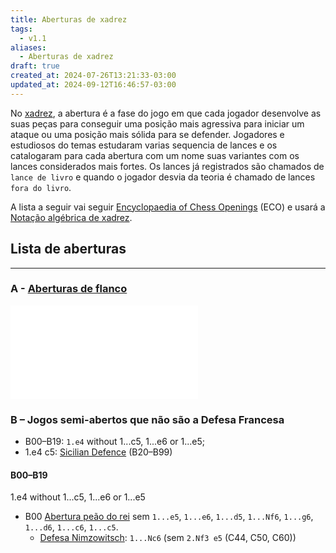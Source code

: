 ```yaml
---
title: Aberturas de xadrez
tags:
  - v1.1
aliases:
  - Aberturas de xadrez
draft: true
created_at: 2024-07-26T13:21:33-03:00
updated_at: 2024-09-12T16:46:57-03:00
---
```


No [xadrez](../../../../sementes/2024/07/06/Xadrez.md), a abertura é a fase do jogo em que cada jogador desenvolve as suas peças para conseguir uma posição mais agressiva para iniciar um ataque ou uma posição mais sólida para se defender. Jogadores e estudiosos do temas estudaram varias sequencia de lances e os catalogaram para cada abertura com um nome suas variantes com os lances considerados mais fortes. Os lances já registrados são chamados de `lance de livro` e quando o jogador desvia da teoria é chamado de lances `fora do livro`.

A lista a seguir vai seguir [Encyclopaedia of Chess Openings](../../../../sementes/2024/07/07/Encyclopaedia_of_Chess_Openings.md) (ECO) e usará a [Notação algébrica de xadrez](../../../../ideias/2024/07/12/Notacao_algebrica_de_xadrez.md).

## Lista de aberturas
---
### A - [Aberturas de flanco](../../../../atomos/2024/07/26/Xadrez_Aberturas_de_flanco.md)
![Aberturas de flanco](../../../../atomos/2024/07/26/Xadrez_Aberturas_de_flanco.md#Lista)
 
### B – Jogos semi-abertos que não são a Defesa Francesa
- B00–B19: `1.e4` without 1...c5, 1...e6 or 1...e5;
- 1.e4 c5: [Sicilian Defence](https://en.wikipedia.org/wiki/Sicilian_Defence "Sicilian Defence") (B20–B99)

#### B00–B19
1.e4 without 1...c5, 1...e6 or 1...e5

- B00 [Abertura peão do rei](../../../../ideias/2024/07/12/Xadrez_Abertura_peão_do_rei.md) sem `1...e5`, `1...e6`, `1...d5`, `1...Nf6`, `1...g6`, `1...d6`, `1...c6`, `1...c5`.
    - [Defesa Nimzowitsch](../../../../rascunhos/2024/07/08/Xadrez_Defesa_Nimzowitsch.md): `1...Nc6` (sem `2.Nf3 e5` (C44, C50, C60))
